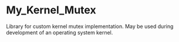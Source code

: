 # My_Kernel_Mutex
Library for custom kernel mutex implementation. May be used during development of an operating system kernel.
